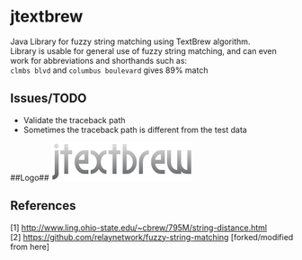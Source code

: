 
jtextbrew
========

Java Library for fuzzy string matching using TextBrew algorithm.<br>
Library is usable for general use of fuzzy string matching, and can even work for abbreviations and shorthands such as:<br>
`clmbs blvd` and  `columbus boulevard` gives 89% match

## Issues/TODO ##
* Validate the traceback path
* Sometimes the traceback path is different from the test data

##Logo##
![](https://github.com/puneetsl/jtextbrew/blob/master/resources/jtextbrew.png?raw=true)

## References ##
[1] http://www.ling.ohio-state.edu/~cbrew/795M/string-distance.html<br>
[2] https://github.com/relaynetwork/fuzzy-string-matching [forked/modified from here]<br>